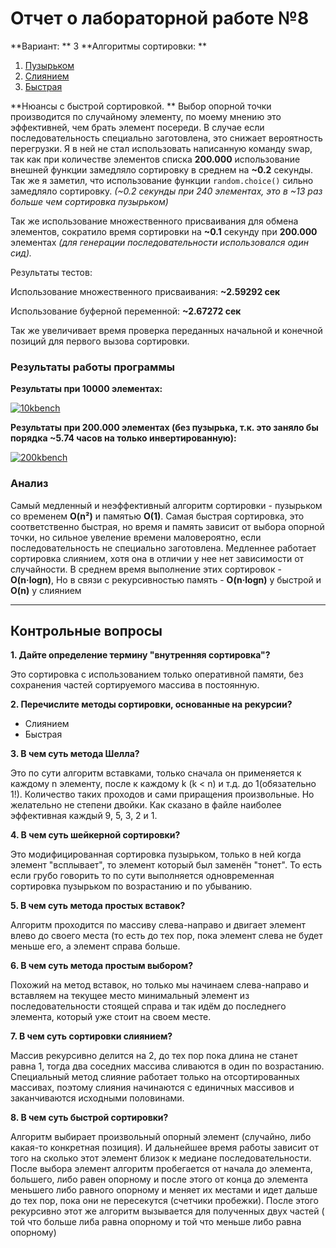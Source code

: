 # Отчет о лабораторной работе №8

**Вариант: ** 3
**Алгоритмы сортировки: **
1. [Пузырьком](https://github.com/SumJest/susu/blob/master/lab8/sorts.py#L43 "Пузырьком")
2. [Слиянием](https://github.com/SumJest/susu/blob/master/lab8/sorts.py#L57 "Слиянием")
3. [Быстрая](https://github.com/SumJest/susu/blob/master/lab8/sorts.py#L70 "Быстрая")

**Нюансы с быстрой сортировкой. **
Выбор опорной точки производится по случайному элементу, по моему мнению это эффективней, чем брать элемент посереди. В случае если последовательность специально заготовлена, это снижает вероятность перегрузки.
Я в ней не стал использовать написанную команду swap, так как при количестве
элементов списка **200.000** использование внешней функции замедляло сортировку в среднем на **~0.2** секунды.
Так же я заметил, что использование функции `random.choice()` сильно замедляло сортировку.
*(~0.2 секунды при 240 элементах, это в ~13 раз больше чем сортировка пузырьком)*

Так же использование множественного присваивания для обмена элементов, сократило время сортировки на **~0.1** секунду
при **200.000** элементах *(для генерации последовательности использовался один сид).*

Результаты тестов:

Использование множественного присваивания: **~2.59292 сек**


Использование буферной переменной: **~2.67272 сек**


Так же увеличивает время проверка переданных начальной и конечной позиций для первого вызова сортировки.

### Результаты работы программы

**Результаты при 10000 элементах:**

[![10kbench](https://i.imgur.com/m0CcVX0.png "10kbench")](https://imgur.com/a/3ez4L2q "10kbench")

**Результаты при 200.000 элементах (без пузырька, т.к. это заняло бы порядка ~5.74 часов на только инвертированную):**

[![200kbench](https://i.imgur.com/CFtWaOJ.png "200kbench")](https://imgur.com/a/3ez4L2q "200kbench")

### Анализ
Самый медленный и неэффективный алгоритм сортировки - пузырьком со
временем **O(n&sup2;)** и памятью **O(1)**.
Самая быстрая сортировка, это соответственно быстрая, но время и память зависит от выбора опорной точки, но сильное увеление времени маловероятно, если последовательность не специально заготовлена.
Медленнее работает сортировка слиянием, хотя она в отличии у нее нет зависимости от случайности.
В среднем время выполнение этих сортировок - **O(n&middot;logn)**,
Но в связи с рекурсивностью память - **O(n&middot;logn)** у быстрой и **O(n)** у слиянием

------------


## Контрольные вопросы

**1. Дайте определение термину "внутренняя сортировка"?**

Это сортировка с использованием только оперативной памяти, без сохранения частей сортируемого массива в постоянную.

**2. Перечислите методы сортировки, основанные на рекурсии?**

- Слиянием
- Быстрая


**3. В чем суть метода Шелла?**

Это по сути алгоритм вставками, только сначала он применяется к каждому n элементу, после к каждому k (k < n) и т.д. до 1(обязательно 1!). Количество таких проходов и сами приращения произвольные. Но желательно не степени двойки. Как сказано в файле наиболее эффективная каждый 9, 5, 3, 2 и 1. 


**4. В чем суть шейкерной сортировки?**

Это модифицированная сортировка пузырьком, только в ней когда элемент "всплывает", то элемент который был заменён "тонет".  То есть если грубо говорить то по сути выполняется одновременная сортировка пузырьком по возрастанию и по убыванию.

**5. В чем суть метода простых вставок?**

Алгоритм проходится по массиву слева-направо и двигает элемент влево до своего места (то есть до тех пор, пока элемент слева не будет меньше его, а элемент справа больше.

**6. В чем суть метода простым выбором?**

Похожий на метод вставок, но только мы начинаем слева-направо и вставляем на текущее место минимальный элемент из последовательности стоящей справа и так идём до последнего элемента, который уже стоит на своем месте.

**7. В чем суть сортировки слиянием?**

Массив рекурсивно делится на 2, до тех пор пока длина не станет равна 1, тогда два соседних массива сливаются в один по возрастанию. Специальный метод слияние работает только на отсортированных массивах, поэтому слияния начинаются с единичных массивов и заканчиваются исходными половинами.

**8. В чем суть быстрой сортировки?**

Алгоритм выбирает произвольный опорный элемент (случайно, либо какая-то конкретная позиция). И дальнейшее время работы зависит от того на сколько этот элемент близок к медиане последовательности. После выбора элемент алгоритм пробегается от начала до элемента, большего, либо равен опорному и после этого от конца до элемента меньшего либо равного опорному и меняет их местами и идет дальше до тех пор, пока они не пересекутся (счетчики пробежки).  После этого рекурсивно этот же алгоритм вызывается для полученных двух частей ( той что больше либа равна опорному и той что меньше либо равна опорному)

